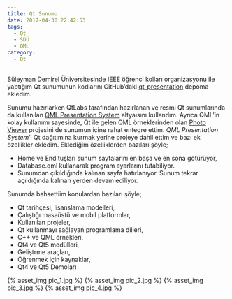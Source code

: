```yaml
---
title: Qt Sunumu
date: 2017-04-30 22:42:53
tags:
  - Qt
  - SDÜ
  - QML
category:
  - Qt
---
```

Süleyman Demirel Üniversitesinde IEEE öğrenci kolları organizasyonu ile yaptığım Qt sunumunun kodlarını GitHub’daki [qt-presentation][1] depoma ekledim.

Sunumu hazırlarken QtLabs tarafından hazırlanan ve resmi Qt sunumlarında da kullanılan [QML Presentation System][2] altyaısını kullandım. Ayrıca QML’in kolay kullanımı sayesinde, Qt ile gelen QML örneklerinden olan [Photo Viewer][3] projesini de sunumun içine rahat entegre ettim. _QML Presentation System_’i Qt dağıtımına kurmak yerine projeye dahil ettim ve bazı ek özellikler ekledim. Eklediğim özelliklerden bazıları şöyle;

<!-- more -->

  * Home ve End tuşları sunum sayfalarını en başa ve en sona götürüyor,
  * Database.qml kullanarak program ayarlarını tutabiliyor.
  * Sunumdan çıkıldığında kalınan sayfa hatırlanıyor. Sunum tekrar açıldığında kalınan yerden devam ediliyor.

Sunumda bahsettiim konulardan bazıları şöyle;

  * Qt tarihçesi, lisanslama modelleri,
  * Çalıştığı masaüstü ve mobil platformlar,
  * Kullanılan projeler,
  * Qt kullanmayı sağlayan programlama dilleri,
  * C++ ve QML örnekleri,
  * Qt4 ve Qt5 modülleri,
  * Geliştrme araçları,
  * Öğrenmek için kaynaklar,
  * Qt4 ve Qt5 Demoları

{% asset_img pic_1.jpg %}
{% asset_img pic_2.jpg %}
{% asset_img pic_3.jpg %}
{% asset_img pic_4.jpg %}

[1]: https://github.com/huseyinkozan/qt-presentation
[2]: https://github.com/qtproject/qt-labs-qml-presentation-system
[3]: http://qt-project.org/doc/qt-5/qtquick-demos-photoviewer-example.html

